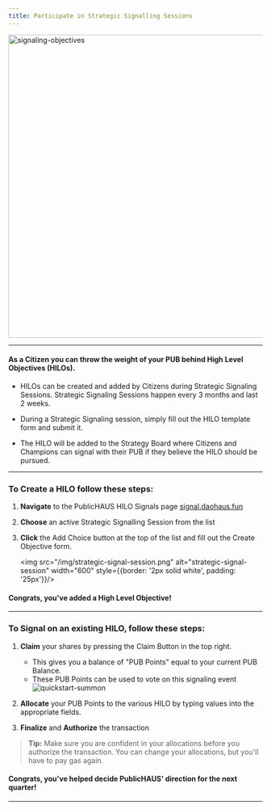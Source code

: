 ```yaml
---
title: Participate in Strategic Signalling Sessions
---
```


<img src="/img/signaling-objectives.png" alt="signaling-objectives" width="600" />

---

#### As a Citizen you can throw the weight of your PUB behind High Level Objectives (HILOs).

- HILOs can be created and added by Citizens during Strategic Signaling Sessions. Strategic Signaling Sessions happen every 3 months and last 2 weeks.

- During a Strategic Signaling session, simply fill out the HILO template form and submit it.

- The HILO will be added to the Strategy Board where Citizens and Champions can signal with their PUB if they believe the HILO should be pursued.

---

### To Create a HILO follow these steps:

1. **Navigate** to the PublicHAUS HILO Signals page [signal.daohaus.fun](https://signal.daohaus.fun/)
1. **Choose** an active Strategic Signalling Session from the list
1. **Click** the Add Choice button at the top of the list and fill out the Create Objective form.

   <img src="/img/strategic-signal-session.png" alt="strategic-signal-session" width="600" style={{border: '2px solid white', padding: '25px'}}/>

#### Congrats, you've added a High Level Objective!

---

### To Signal on an existing HILO, follow these steps:

1. **Claim** your shares by pressing the Claim Button in the top right.

   - This gives you a balance of "PUB Points" equal to your current PUB Balance.
   - These PUB Points can be used to vote on this signaling event
     <img src="/img/claim-button.png" alt="quickstart-summon" />

1. **Allocate** your PUB Points to the various HILO by typing values into the appropriate fields.
1. **Finalize** and **Authorize** the transaction

> **Tip:** Make sure you are confident in your allocations before you authorize the transaction. You can change your allocations, but you'll have to pay gas again.

#### Congrats, you've helped decide PublicHAUS' direction for the next quarter!

---
